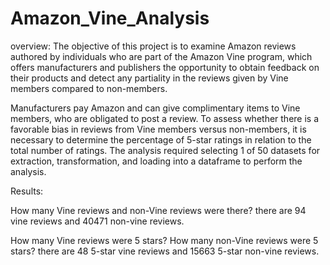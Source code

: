 # Amazon_Vine_Analysis

overview: 
The objective of this project is to examine Amazon reviews authored by individuals who are part of the Amazon Vine program, which offers manufacturers and publishers the opportunity to obtain feedback on their products and detect any partiality in the reviews given by Vine members compared to non-members.

Manufacturers pay Amazon and can give complimentary items to Vine members, who are obligated to post a review. To assess whether there is a favorable bias in reviews from Vine members versus non-members, it is necessary to determine the percentage of 5-star ratings in relation to the total number of ratings. The analysis required selecting 1 of  50 datasets for extraction, transformation, and loading into a dataframe to perform the analysis.


Results:

How many Vine reviews and non-Vine reviews were there?
    there are 94 vine reviews and  40471 non-vine reviews.

How many Vine reviews were 5 stars? How many non-Vine reviews were 5 stars?
    there are 48 5-star vine reviews and 15663 5-star non-vine reviews.

    